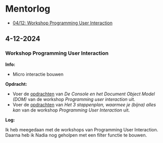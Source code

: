 # Mentorlog

- [04/12: Workshop Programming User Interaction](#4-12-2024)

## 4-12-2024

### Workshop Programming User Interaction

**Info:**

- Micro interactie bouwen

**Opdracht:**
- Voer de [opdrachten](https://github.com/fdnd-task/fix-the-flow-interactive-website/blob/main/docs/programming-user-interaction.md#opdrachten) van _De Console en het Document Object Model (DOM)_ van de workshop _Programming user interaction_ uit.
- Voer de [opdrachten](https://github.com/fdnd-task/fix-the-flow-interactive-website/blob/main/docs/programming-user-interaction.md#het-3-stappenplan-waarmee-je-bijna-alles-kan) van _Het 3 stappenplan, waarmee je (bijna) alles kan_ van de workshop _Programming User Interaction_ uit.

**Log:**

Ik heb meegedaan met de workshops van Programming User Interaction. Daarna heb ik Nadia nog geholpen met een filter functie te bouwen.
